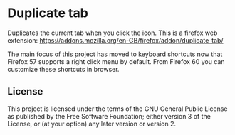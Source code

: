# Duplicate tab

Duplicates the current tab when you click the icon. This is a firefox web extension: https://addons.mozilla.org/en-GB/firefox/addon/duplicate_tab/

The main focus of this project has moved to keyboard shortcuts now that Firefox 57 supports a right click menu by default. From Firefox 60 you can customize these shortcuts in browser.

## License

This project is licensed under the terms of the GNU General Public License as published by the Free Software Foundation; either version 3 of the License, or (at your option) any later version or version 2.
